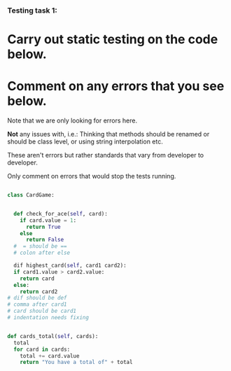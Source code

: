 ### Testing task 1:

# Carry out static testing on the code below.
# Comment on any errors that you see below.

Note that we are only looking for errors here.

**Not** any issues with, i.e.: 
Thinking that methods should be renamed or should be class level, or using string interpolation etc. 

These aren't errors but rather standards that vary from developer to developer. 

Only comment on errors that would stop the tests running.

```python

class CardGame:


  def check_for_ace(self, card):
    if card.value = 1:
      return True
    else
      return False
  #  = should be ==
  # colon after else

  dif highest_card(self, card1 card2):
  if card1.value > card2.value:
    return card
  else:
    return card2
# dif should be def
# comma after card1
# card should be card1
# indentation needs fixing


def cards_total(self, cards):
  total
  for card in cards:
    total += card.value
    return "You have a total of" + total
  
```
<!-- indentaion needs fixing -->
<!-- total needs a value -->
<!-- return needs fixing -->



